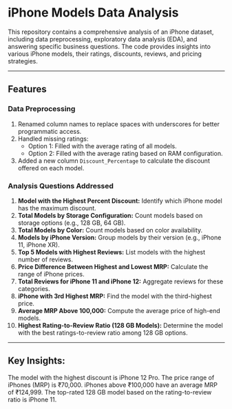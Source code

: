 # iPhone Models Data Analysis

This repository contains a comprehensive analysis of an iPhone dataset, including data preprocessing, exploratory data analysis (EDA), and answering specific business questions. The code provides insights into various iPhone models, their ratings, discounts, reviews, and pricing strategies.

---

## Features

### Data Preprocessing
1. Renamed column names to replace spaces with underscores for better programmatic access.
2. Handled missing ratings:
   - Option 1: Filled with the average rating of all models.
   - Option 2: Filled with the average rating based on RAM configuration.
3. Added a new column `Discount_Percentage` to calculate the discount offered on each model.

### Analysis Questions Addressed
1. **Model with the Highest Percent Discount:** Identify which iPhone model has the maximum discount.
2. **Total Models by Storage Configuration:** Count models based on storage options (e.g., 128 GB, 64 GB).
3. **Total Models by Color:** Count models based on color availability.
4. **Models by iPhone Version:** Group models by their version (e.g., iPhone 11, iPhone XR).
5. **Top 5 Models with Highest Reviews:** List models with the highest number of reviews.
6. **Price Difference Between Highest and Lowest MRP:** Calculate the range of iPhone prices.
7. **Total Reviews for iPhone 11 and iPhone 12:** Aggregate reviews for these categories.
8. **iPhone with 3rd Highest MRP:** Find the model with the third-highest price.
9. **Average MRP Above 100,000:** Compute the average price of high-end models.
10. **Highest Rating-to-Review Ratio (128 GB Models):** Determine the model with the best ratings-to-review ratio among 128 GB options.

---


## Key Insights:
The model with the highest discount is iPhone 12 Pro.
The price range of iPhones (MRP) is ₹70,000.
iPhones above ₹100,000 have an average MRP of ₹124,999.
The top-rated 128 GB model based on the rating-to-review ratio is iPhone 11.
